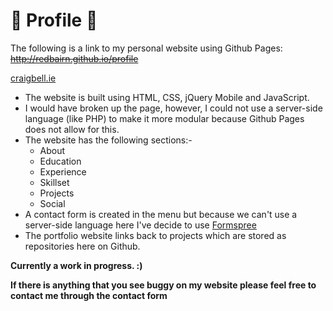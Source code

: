 # :loudspeaker: Profile :loudspeaker:
The following is a link to my personal website using Github Pages:
~~http://redbairn.github.io/profile~~ 

[craigbell.ie](http://craigbell.ie/)

- The website is built using HTML, CSS, jQuery Mobile and JavaScript.
- I would have broken up the page, however, I could not use a server-side language (like PHP) to make it more modular because Github Pages does not allow for this.
- The website has the following sections:-
  - About
  - Education
  - Experience
  - Skillset
  - Projects
  - Social
- A contact form is created in the menu but because we can't use a server-side language here I've decide to use [Formspree](https://formspree.io/)
- The portfolio website links back to projects which are stored as repositories here on Github.

**Currently a work in progress. :)**

**If there is anything that you see buggy on my website please feel free to contact me through the contact form**
